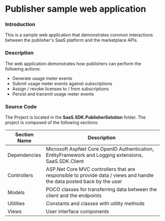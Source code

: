 # Publisher sample web application	

### Introduction

This is a sample web application that demonstrates common interactions between the publisher's SaaS platform and the marketplace APIs. 

### Description

The web application demonstrates how publishers can perform the following actions:

- Generate usage meter events
- Submit usage meter events against subscriptions
- Assign / revoke licenses to / from subscriptions
- Persist and transmit usage meter events

### Source Code 

The Project is located in the **SaaS.SDK.PublisherSolution** folder. The project is composed of the following sections: 

| Section Name | Description |
| --- | --- |  
| Dependencies | Microsoft AspNet Core OpenID Authentication, EntityFramework and Logging extensions, SaaS.SDK.Client |
| Controllers | ASP.Net Core MVC controllers that are responsible to provide data  / views and handle the data posted back by the user |  
| Models | POCO classes for transferring data between the client and the endpoints | 
| Utilities | Constants and classes with utility methods | 
| Views | User interface components | 
